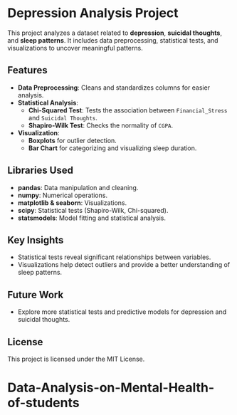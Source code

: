 # Depression Analysis Project

This project analyzes a dataset related to **depression**, **suicidal thoughts**, and **sleep patterns**. It includes data preprocessing, statistical tests, and visualizations to uncover meaningful patterns.

## Features
- **Data Preprocessing**: Cleans and standardizes columns for easier analysis.
- **Statistical Analysis**:
  - **Chi-Squared Test**: Tests the association between `Financial_Stress` and `Suicidal Thoughts`.
  - **Shapiro-Wilk Test**: Checks the normality of `CGPA`.
- **Visualization**:
  - **Boxplots** for outlier detection.
  - **Bar Chart** for categorizing and visualizing sleep duration.

## Libraries Used
- **pandas**: Data manipulation and cleaning.
- **numpy**: Numerical operations.
- **matplotlib & seaborn**: Visualizations.
- **scipy**: Statistical tests (Shapiro-Wilk, Chi-squared).
- **statsmodels**: Model fitting and statistical analysis.

## Key Insights
- Statistical tests reveal significant relationships between variables.
- Visualizations help detect outliers and provide a better understanding of sleep patterns.

## Future Work
- Explore more statistical tests and predictive models for depression and suicidal thoughts.

## License
This project is licensed under the MIT License.
# Data-Analysis-on-Mental-Health-of-students
